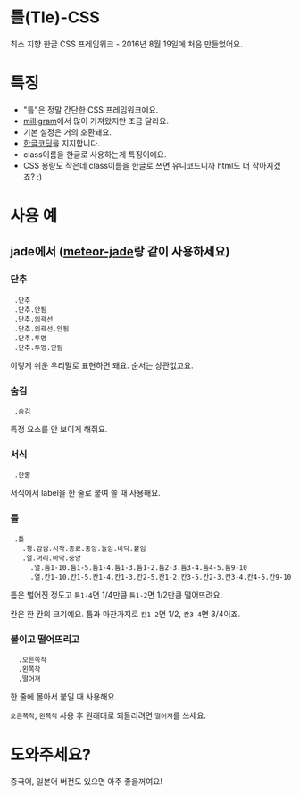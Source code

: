 # 틀(Tle)-CSS
최소 지향 한글 CSS 프레임워크 - 2016년 8월 19일에 처음 만들었어요.
# 특징
* "틀"은 정말 간단한 CSS 프레임워크예요.
* [milligram](http://milligram.github.io/)에서 많이 가져왔지만 조금 달라요.
* 기본 설정은 거의 호환돼요.
* [한글코딩](http://xn--bj0bv9kgwxoqf.org/)을 지지합니다.
* class이름을 한글로 사용하는게 특징이에요.
* CSS 용량도 작은데 class이름을 한글로 쓰면 유니코드니까 html도 더 작아지겠죠? :)

# 사용 예
## jade에서 ([meteor-jade](https://atmospherejs.com/spectrum/jade)랑 같이 사용하세요)
### 단추
```
 .단추
 .단추.안됨
 .단추.외곽선
 .단추.외곽선.안됨
 .단추.투명
 .단추.투명.안됨
``` 
 이렇게 쉬운 우리말로 표현하면 돼요. 순서는 상관없고요.
### 숨김 
``` 
 .숨김
```
특정 요소를 안 보이게 해줘요.
### 서식
```
 .한줄
```
서식에서 label을 한 줄로 붙여 쓸 때 사용해요.
### 틀
```
 .틀
   .행.감쌈.시작.종료.중앙.늘임.바닥.붙임
   .열.머리.바닥.중앙
     .열.틈1-10.틈1-5.틈1-4.틈1-3.틈1-2.틈2-3.틈3-4.틈4-5.틈9-10
     .열.칸1-10.칸1-5.칸1-4.칸1-3.칸2-5.칸1-2.칸3-5.칸2-3.칸3-4.칸4-5.칸9-10
```
틈은 벌어진 정도고 ```틈1-4```면 1/4만큼 ```틈1-2```면 1/2만큼 떨어뜨려요.

칸은 한 칸의 크기예요. 틈과 마찬가지로 ```칸1-2```면 1/2, ```칸3-4```면 3/4이죠.
### 붙이고 떨어뜨리고
```
  .오른쪽착
  .왼쪽착
  .떨어져
```
한 줄에 몰아서 붙일 때 사용해요.

```오른쪽착```, ```왼쪽착``` 사용 후 원래대로 되돌리려면 ```떨어져```를 쓰세요.

# 도와주세요?
중국어, 일본어 버전도 있으면 아주 좋을꺼여요!
